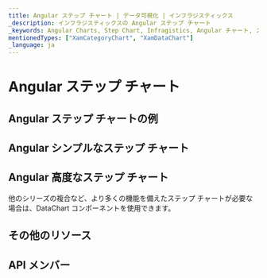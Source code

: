 ```yaml
---
title: Angular ステップ チャート | データ可視化 | インフラジスティックス
_description: インフラジスティックスの Angular ステップ チャート
_keywords: Angular Charts, Step Chart, Infragistics, Angular チャート, ステップ チャート, インフラジスティックス
mentionedTypes: ["XamCategoryChart", "XamDataChart"]
_language: ja
---
```


# Angular ステップ チャート

<!-- TODO add introduction with info about using category-chart with the chartType property set to Step -->

## Angular ステップ チャートの例

<!-- TODO use this iframe which will point to a new sample:
<iframe src='{environment:dvDemosBaseUrl}/charts/category-chart-type-Step' width="100%" height="100%" seamless frameBorder="0" onload="onXPlatSampleIframeContentLoaded(this);" alt="Angular ステップ チャートの例"></iframe> -->

## Angular シンプルなステップ チャート

<!-- TODO show code for CategoryChart with
- the dataSource set to multiple data sources
- the chartType property set to Step
- the brushes and markerOutlines properties set to same value, e.g. "red, green, blue"
- the markerBrushes property set for "White"
- the markerTypes property set for "Circle"
-->

## Angular 高度なステップ チャート

他のシリーズの複合など、より多くの機能を備えたステップ チャートが必要な場合は、DataChart コンポーネントを使用できます。

<!-- TODO copy and combine content (code snippets, description) from these topics:
	data-chart-type-category-step-line-series.md
-->

## その他のリソース

<!-- TODO list topic links related to this topic -->

## API メンバー

<!-- TODO list API links used in this topic -->
